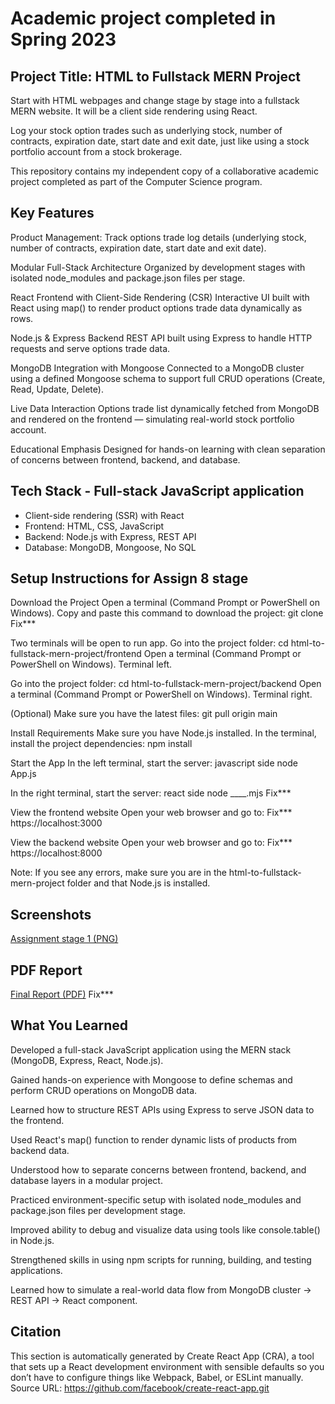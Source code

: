 # Academic project completed in Spring 2023

## Project Title: HTML to Fullstack MERN Project
Start with HTML webpages and change stage by stage into a fullstack MERN website. It will be a 
client side rendering using React.

Log your stock option trades such as underlying stock, number of contracts, expiration date, start date and exit date, just like using a stock portfolio account from a stock brokerage. 

This repository contains my independent copy of a collaborative academic project completed as part of the 
Computer Science program.

## Key Features
Product Management:
Track options trade log details (underlying stock, number of contracts, expiration date, start date and exit date).

Modular Full-Stack Architecture
Organized by development stages with isolated node_modules and package.json files per stage.

React Frontend with Client-Side Rendering (CSR)
Interactive UI built with React using map() to render product options trade data dynamically as rows.

Node.js & Express Backend
REST API built using Express to handle HTTP requests and serve options trade data.

MongoDB Integration with Mongoose
Connected to a MongoDB cluster using a defined Mongoose schema to support full CRUD operations (Create, Read, Update, Delete).

Live Data Interaction
Options trade list dynamically fetched from MongoDB and rendered on the frontend — simulating real-world stock portfolio account.

Educational Emphasis
Designed for hands-on learning with clean separation of concerns between frontend, backend, and database.



## Tech Stack - Full-stack JavaScript application
- Client-side rendering (SSR) with React
- Frontend: HTML, CSS, JavaScript
- Backend: Node.js with Express, REST API
- Database: MongoDB, Mongoose, No SQL

## Setup Instructions for Assign 8 stage
Download the Project
Open a terminal (Command Prompt or PowerShell on Windows).
Copy and paste this command to download the project:
git clone Fix***

Two terminals will be open to run app.
Go into the project folder:
cd html-to-fullstack-mern-project/frontend
Open a terminal (Command Prompt or PowerShell on Windows). Terminal left.

Go into the project folder:
cd html-to-fullstack-mern-project/backend
Open a terminal (Command Prompt or PowerShell on Windows). Terminal right.

(Optional) Make sure you have the latest files:
git pull origin main

Install Requirements
Make sure you have Node.js installed.
In the terminal, install the project dependencies:
npm install

Start the App
In the left terminal, start the server: javascript side
node App.js

In the right terminal, start the server: react side
node ____.mjs
Fix***



View the frontend website
Open your web browser and go to:
Fix***
https://localhost:3000

View the backend website
Open your web browser and go to:
Fix***
https://localhost:8000


Note: If you see any errors, make sure you are in the html-to-fullstack-mern-project folder and that Node.js is installed.

## Screenshots
[Assignment stage 1 (PNG)](docs/screenshots/assign_1.png)

## PDF Report
[Final Report (PDF)](docs/_____.pdf)
Fix***

## What You Learned
Developed a full-stack JavaScript application using the MERN stack (MongoDB, Express, React, Node.js).

Gained hands-on experience with Mongoose to define schemas and perform CRUD operations on MongoDB data.

Learned how to structure REST APIs using Express to serve JSON data to the frontend.

Used React's map() function to render dynamic lists of products from backend data.

Understood how to separate concerns between frontend, backend, and database layers in a modular project.

Practiced environment-specific setup with isolated node_modules and package.json files per development stage.

Improved ability to debug and visualize data using tools like console.table() in Node.js.

Strengthened skills in using npm scripts for running, building, and testing applications.

Learned how to simulate a real-world data flow from MongoDB cluster → REST API → React component.




## Citation
This section is automatically generated by Create React App (CRA), a tool that sets up a React development environment with sensible defaults so you don’t have to configure things like Webpack, Babel, or ESLint manually.
Source URL: https://github.com/facebook/create-react-app.git


